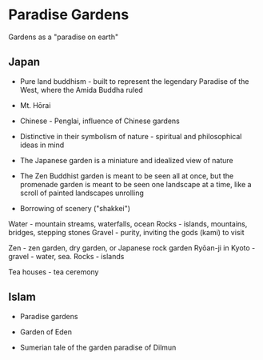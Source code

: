 # Paradise Gardens

Gardens as a "paradise on earth"

## Japan
* Pure land buddhism - built to represent the legendary Paradise of the West, where the Amida Buddha ruled
* Mt. Hōrai
* Chinese - Penglai, influence of Chinese gardens

* Distinctive in their symbolism of nature - spiritual and philosophical ideas in mind
* The Japanese garden is a miniature and idealized view of nature
* The Zen Buddhist garden is meant to be seen all at once, but the promenade garden is meant to be seen one landscape at a time, like a scroll of painted landscapes unrolling
* Borrowing of scenery ("shakkei")

Water - mountain streams, waterfalls, ocean
Rocks - islands, mountains, bridges, stepping stones
Gravel - purity, inviting the gods (kami) to visit

Zen - zen garden, dry garden, or Japanese rock garden
Ryōan-ji in Kyoto - gravel - water, sea. Rocks - islands

Tea houses - tea ceremony



## Islam
* Paradise gardens

* Garden of Eden
* Sumerian tale of the garden paradise of Dilmun